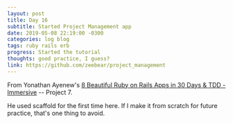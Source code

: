 ```yaml
---
layout: post
title: Day 16
subtitle: Started Project Management app
date: 2019-05-08 22:19:00 -0300
categories: log blog
tags: ruby rails erb
progress: Started the tutorial
thoughts: good practice, I guess?
link: https://github.com/zeebear/project_management
---
```

From Yonathan Ayenew's [8 Beautiful Ruby on Rails Apps in 30 Days & TDD - Immersive](https://www.udemy.com/8-beautiful-ruby-on-rails-apps-in-30-days/) -- Project 7.

He used scaffold for the first time here. If I make it from scratch for future practice, that's one thing to avoid.
